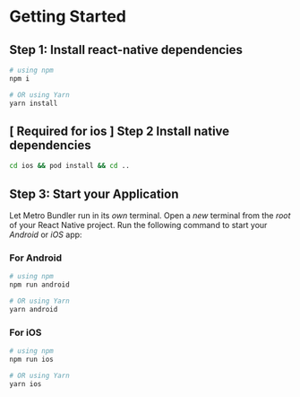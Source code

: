 # Getting Started


## Step 1: Install react-native dependencies

```bash
# using npm
npm i

# OR using Yarn
yarn install
```

## [ Required for ios ] Step 2 Install native dependencies

```bash
cd ios && pod install && cd ..
```

## Step 3: Start your Application

Let Metro Bundler run in its _own_ terminal. Open a _new_ terminal from the _root_ of your React Native project. Run the following command to start your _Android_ or _iOS_ app:

### For Android

```bash
# using npm
npm run android

# OR using Yarn
yarn android
```

### For iOS

```bash
# using npm
npm run ios

# OR using Yarn
yarn ios
```
